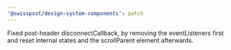 ```yaml
---
'@swisspost/design-system-components': patch
---
```


Fixed post-header disconnectCallback, by removing the eventListeners first and reset internal states and the scrollParent element afterwards.
